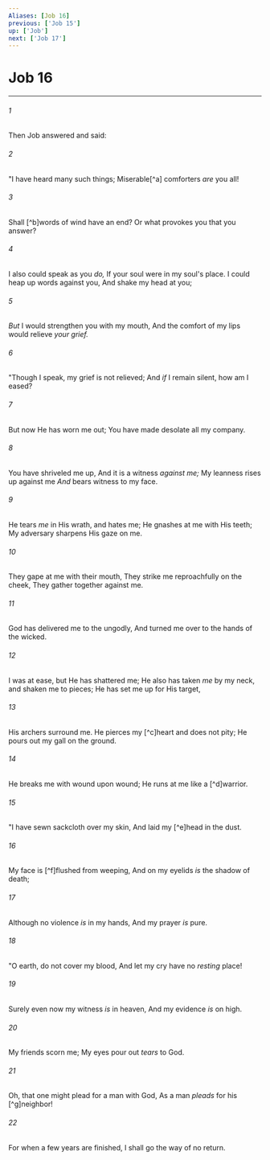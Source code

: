 ```yaml
---
Aliases: [Job 16]
previous: ['Job 15']
up: ['Job']
next: ['Job 17']
---
```

# Job 16

***


###### 1 
Then Job answered and said: 

###### 2 
"I have heard many such things; Miserable[^a] comforters _are_ you all! 

###### 3 
Shall [^b]words of wind have an end? Or what provokes you that you answer? 

###### 4 
I also could speak as you _do,_ If your soul were in my soul's place. I could heap up words against you, And shake my head at you; 

###### 5 
_But_ I would strengthen you with my mouth, And the comfort of my lips would relieve _your grief._ 

###### 6 
"Though I speak, my grief is not relieved; And _if_ I remain silent, how am I eased? 

###### 7 
But now He has worn me out; You have made desolate all my company. 

###### 8 
You have shriveled me up, And it is a witness _against me;_ My leanness rises up against me _And_ bears witness to my face. 

###### 9 
He tears _me_ in His wrath, and hates me; He gnashes at me with His teeth; My adversary sharpens His gaze on me. 

###### 10 
They gape at me with their mouth, They strike me reproachfully on the cheek, They gather together against me. 

###### 11 
God has delivered me to the ungodly, And turned me over to the hands of the wicked. 

###### 12 
I was at ease, but He has shattered me; He also has taken _me_ by my neck, and shaken me to pieces; He has set me up for His target, 

###### 13 
His archers surround me. He pierces my [^c]heart and does not pity; He pours out my gall on the ground. 

###### 14 
He breaks me with wound upon wound; He runs at me like a [^d]warrior. 

###### 15 
"I have sewn sackcloth over my skin, And laid my [^e]head in the dust. 

###### 16 
My face is [^f]flushed from weeping, And on my eyelids _is_ the shadow of death; 

###### 17 
Although no violence _is_ in my hands, And my prayer _is_ pure. 

###### 18 
"O earth, do not cover my blood, And let my cry have no _resting_ place! 

###### 19 
Surely even now my witness _is_ in heaven, And my evidence _is_ on high. 

###### 20 
My friends scorn me; My eyes pour out _tears_ to God. 

###### 21 
Oh, that one might plead for a man with God, As a man _pleads_ for his [^g]neighbor! 

###### 22 
For when a few years are finished, I shall go the way of no return.
